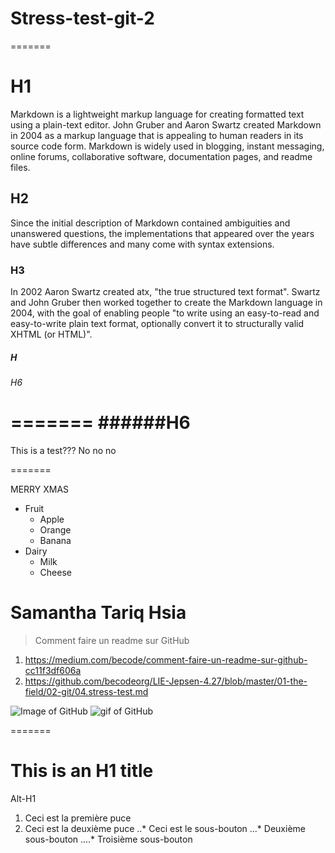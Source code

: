 
# Stress-test-git-2


=======


# H1
Markdown is a lightweight markup language for creating formatted text using a plain-text editor. John Gruber and Aaron Swartz created Markdown in 2004 as a markup language that is appealing to human readers in its source code form. Markdown is widely used in blogging, instant messaging, online forums, collaborative software, documentation pages, and readme files. 
## H2
Since the initial description of Markdown contained ambiguities and unanswered questions, the implementations that appeared over the years have subtle differences and many come with syntax extensions. 
### H3
In 2002 Aaron Swartz created atx, "the true structured text format". Swartz and John Gruber then worked together to create the Markdown language in 2004, with the goal of enabling people "to write using an easy-to-read and easy-to-write plain text format, optionally convert it to structurally valid XHTML (or HTML)".
##### H
###### H6


=======
######H6
=======

This is a test???
No no no

=======

MERRY XMAS



* Fruit
  * Apple
  * Orange
  * Banana
* Dairy
  * Milk
  * Cheese

Samantha Tariq Hsia
=======


> Comment faire un readme sur GitHub
1. https://medium.com/becode/comment-faire-un-readme-sur-github-cc11f3df606a
2. https://github.com/becodeorg/LIE-Jepsen-4.27/blob/master/01-the-field/02-git/04.stress-test.md

![Image of GitHub](https://cdn0.tnwcdn.com/wp-content/blogs.dir/1/files/2018/03/GitHub-brave-hed-796x418.jpg)
![gif of GitHub](https://hackernoon.com/hn-images/1*zm5NLjdhGd3VVTA2u-xEPg.gif)

=======

# This is an H1 title
Alt-H1

1. Ceci est la première puce
2. Ceci est la deuxième puce
..* Ceci est le sous-bouton
...* Deuxième sous-bouton
....* Troisième sous-bouton
